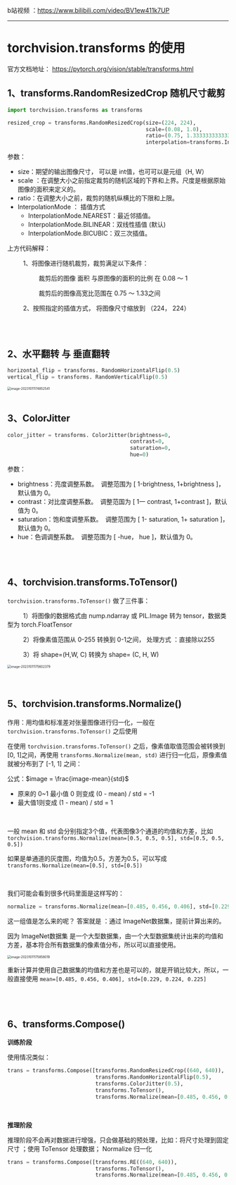 

b站视频 ：https://www.bilibili.com/video/BV1ew411k7UP

---





# torchvision.transforms 的使用 <!-- {docsify-ignore} -->

官方文档地址： https://pytorch.org/vision/stable/transforms.html



## 1、transforms.RandomResizedCrop  随机尺寸裁剪

```python
import torchvision.transforms as transforms

resized_crop = transforms.RandomResizedCrop(size=(224, 224),
                                            scale=(0.08, 1.0), 
                                            ratio=(0.75, 1.3333333333333333), 
                                            interpolation=transforms.InterpolationMode.BILINEAR)
```

参数：

- size：期望的输出图像尺寸， 可以是 int值，也可可以是元组（H, W）
- scale ：在调整大小之前指定裁剪的随机区域的下界和上界。尺度是根据原始图像的面积来定义的。
- ratio：在调整大小之前，裁剪的随机纵横比的下限和上限。
- InterpolationMode ： 插值方式 
  - InterpolationMode.NEAREST：最近邻插值。
  - InterpolationMode.BILINEAR：双线性插值 (默认)
  - InterpolationMode.BICUBIC：双三次插值。



上方代码解释：

$\qquad$ 1、将图像进行随机裁剪，裁剪满足以下条件：

$\qquad$ $\qquad$ 裁剪后的图像 面积 与原图像的面积的比例 在 0.08 ～ 1 

$\qquad$ $\qquad$ 裁剪后的图像高宽比范围在  0.75 ～ 1.33之间 

$\qquad$ 2、按照指定的插值方式， 将图像尺寸缩放到 （224， 224） 





<br />

<br />



## 2、水平翻转 与 垂直翻转

```python
horizontal_flip = transforms. RandomHorizontalFlip(0.5)
vertical_flip = transforms. RandomVerticalFlip(0.5)
```

<img src="https://p.ipic.vip/wh6b5i.png" alt="image-20231011174852541" style="zoom:50%;" />

<br />

<br />

## 3、ColorJitter

```python
color_jitter = transforms. ColorJitter(brightness=0,
                                       contrast=0, 
                                       saturation=0, 
                                       hue=0)
```

参数：

- brightness：亮度调整系数。 $\;$调整范围为 [ 1-brightness, 1+brightness ]，默认值为 0。
- contrast：对比度调整系数。 $\;$调整范国为 [ 1一 contrast, 1+contrast ]，默认值为 0。
- saturation：饱和度调整系数。 $\;$调整范围为 [ 1- saturation, 1+ saturation ]，默认值为 0。
- hue：色调调整系数。 $\;$调整范围为 [ -hue， hue ]，默认值为 0。



<br />

<br />

## 4、torchvision.transforms.ToTensor()

`torchvision.transforms.ToTensor()`  做了三件事：

$\qquad$ 1）将图像的数据格式由 nump.ndarray 或 PIL.Image 转为 tensor，数据类型为 torch.FloatTensor

$\qquad$ 2）将像素值范围从 0-255 转换到 0-1之间， 处理方式 ：直接除以255

$\qquad$ 3）将 shape=(H,W, C)  转换为 shape= (C, H, W)

<img src="https://p.ipic.vip/xksmgr.png" alt="image-20231011175602379" style="zoom:50%;" />



<br />

<br />

<br />

## 5、torchvision.transforms.Normalize()

作用：用均值和标准差对张量图像进行归一化，一般在 `torchvision.transforms.ToTensor()` 之后使用

在使用 `torchvision.transforms.ToTensor()`  之后，像素值取值范围会被转换到 [0, 1]之间，再使用 `transforms.Normalize(mean, std)` 进行归一化后，原像素值就被分布到了 [-1, 1] 之间：

公式：$image = \frac{image-mean}{std}$

- 原来的 0~1 最小值 0 则变成 (0 - mean) / std = -1
- 最大值1则变成  (1 - mean) / std = 1

<br />

一般 mean 和 std 会分别指定3个值，代表图像3个通道的均值和方差，比如`torchvision.transforms.Normalize(mean=[0.5, 0.5, 0.5], std=[0.5, 0.5, 0.5])`

如果是单通道的灰度图，均值为0.5，方差为0.5，可以写成 `transforms.Normalize(mean=[0.5], std=[0.5])`

<br />

我们可能会看到很多代码里面是这样写的：

```python
normalize = transforms.Normalize(mean=[0.485, 0.456, 0.406], std=[0.229, 0.224, 0.225])
```

这一组值是怎么来的呢？ 答案就是 ：通过 ImageNet数据集，提前计算出来的。

因为  ImageNet数据集 是一个大型数据集，由一个大型数据集统计出来的均值和方差，基本符合所有数据集的像素值分布，所以可以直接使用。



<img src="https://p.ipic.vip/na1lz0.png" alt="image-20231011175858019" style="zoom:50%;" />

重新计算并使用自己数据集的均值和方差也是可以的，就是开销比较大，所以，一般直接使用 `mean=[0.485, 0.456, 0.406], std=[0.229, 0.224, 0.225]`





<br />

<br />

## 6、transforms.Compose()

**训练阶段**

使用情况类似：

```python
trans = transforms.Compose([transforms.RandomResizedCrop((640, 640)),
                            transforms.RandomHorizontalFlip(0.5),
                            transforms.ColorJitter(0.5),
                            transforms.ToTensor(),
                            transforms.Normalize(mean=[0.485, 0.456, 0.406], std=[0.229, 0.224, 0.225])])
```



<br />

**推理阶段**

推理阶段不会再对数据进行增强，只会做基础的预处理，比如：将尺寸处理到固定尺寸 ；使用 ToTensor 处理数据； Normalize 归一化

```python
trans = transforms.Compose([transforms.RE((640, 640)),
                            transforms.ToTensor(),
                            transforms.Normalize(mean=[0.485, 0.456, 0.406], std=[0.229, 0.224, 0.225])])
```














